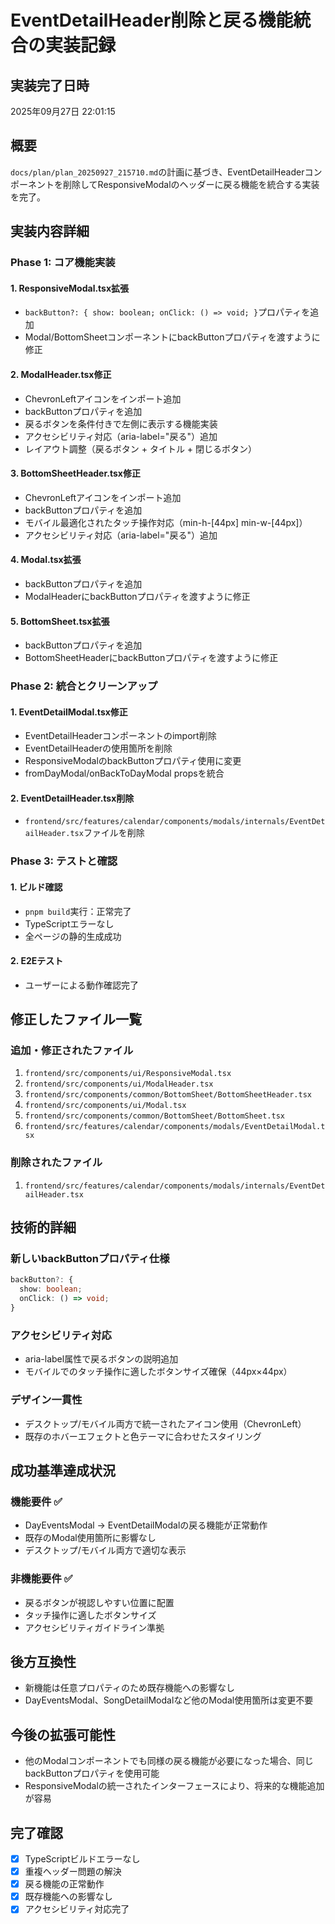 # EventDetailHeader削除と戻る機能統合の実装記録

## 実装完了日時
2025年09月27日 22:01:15

## 概要
`docs/plan/plan_20250927_215710.md`の計画に基づき、EventDetailHeaderコンポーネントを削除してResponsiveModalのヘッダーに戻る機能を統合する実装を完了。

## 実装内容詳細

### Phase 1: コア機能実装

#### 1. ResponsiveModal.tsx拡張
- `backButton?: { show: boolean; onClick: () => void; }`プロパティを追加
- Modal/BottomSheetコンポーネントにbackButtonプロパティを渡すように修正

#### 2. ModalHeader.tsx修正
- ChevronLeftアイコンをインポート追加
- backButtonプロパティを追加
- 戻るボタンを条件付きで左側に表示する機能実装
- アクセシビリティ対応（aria-label="戻る"）追加
- レイアウト調整（戻るボタン + タイトル + 閉じるボタン）

#### 3. BottomSheetHeader.tsx修正
- ChevronLeftアイコンをインポート追加
- backButtonプロパティを追加
- モバイル最適化されたタッチ操作対応（min-h-[44px] min-w-[44px]）
- アクセシビリティ対応（aria-label="戻る"）追加

#### 4. Modal.tsx拡張
- backButtonプロパティを追加
- ModalHeaderにbackButtonプロパティを渡すように修正

#### 5. BottomSheet.tsx拡張
- backButtonプロパティを追加
- BottomSheetHeaderにbackButtonプロパティを渡すように修正

### Phase 2: 統合とクリーンアップ

#### 1. EventDetailModal.tsx修正
- EventDetailHeaderコンポーネントのimport削除
- EventDetailHeaderの使用箇所を削除
- ResponsiveModalのbackButtonプロパティ使用に変更
- fromDayModal/onBackToDayModal propsを統合

#### 2. EventDetailHeader.tsx削除
- `frontend/src/features/calendar/components/modals/internals/EventDetailHeader.tsx`ファイルを削除

### Phase 3: テストと確認

#### 1. ビルド確認
- `pnpm build`実行：正常完了
- TypeScriptエラーなし
- 全ページの静的生成成功

#### 2. E2Eテスト
- ユーザーによる動作確認完了

## 修正したファイル一覧

### 追加・修正されたファイル
1. `frontend/src/components/ui/ResponsiveModal.tsx`
2. `frontend/src/components/ui/ModalHeader.tsx`
3. `frontend/src/components/common/BottomSheet/BottomSheetHeader.tsx`
4. `frontend/src/components/ui/Modal.tsx`
5. `frontend/src/components/common/BottomSheet/BottomSheet.tsx`
6. `frontend/src/features/calendar/components/modals/EventDetailModal.tsx`

### 削除されたファイル
1. `frontend/src/features/calendar/components/modals/internals/EventDetailHeader.tsx`

## 技術的詳細

### 新しいbackButtonプロパティ仕様
```typescript
backButton?: {
  show: boolean;
  onClick: () => void;
}
```

### アクセシビリティ対応
- aria-label属性で戻るボタンの説明追加
- モバイルでのタッチ操作に適したボタンサイズ確保（44px×44px）

### デザイン一貫性
- デスクトップ/モバイル両方で統一されたアイコン使用（ChevronLeft）
- 既存のホバーエフェクトと色テーマに合わせたスタイリング

## 成功基準達成状況

### 機能要件 ✅
- DayEventsModal → EventDetailModalの戻る機能が正常動作
- 既存のModal使用箇所に影響なし
- デスクトップ/モバイル両方で適切な表示

### 非機能要件 ✅
- 戻るボタンが視認しやすい位置に配置
- タッチ操作に適したボタンサイズ
- アクセシビリティガイドライン準拠

## 後方互換性
- 新機能は任意プロパティのため既存機能への影響なし
- DayEventsModal、SongDetailModalなど他のModal使用箇所は変更不要

## 今後の拡張可能性
- 他のModalコンポーネントでも同様の戻る機能が必要になった場合、同じbackButtonプロパティを使用可能
- ResponsiveModalの統一されたインターフェースにより、将来的な機能追加が容易

## 完了確認
- [x] TypeScriptビルドエラーなし
- [x] 重複ヘッダー問題の解決
- [x] 戻る機能の正常動作
- [x] 既存機能への影響なし
- [x] アクセシビリティ対応完了